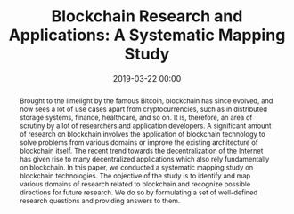 ---
title: "Blockchain Research and Applications: A Systematic Mapping Study"
category: publications
date: 2019-03-22 00:00
conference: Springer IETE International Conference on Blockchain Technology (IC-BCT 2019)
authors:
- name: <b>Samvid Dharanikota</b>
- name: Sagar Bharadwaj KS
- name: Adarsh Honawad
- name: K. Chandrasekaran
  url: https://cse.nitk.ac.in/faculty/chandrasekaran-k
abstract: Brought to the limelight by the famous Bitcoin, blockchain has since evolved, and now sees a lot of use cases apart from cryptocurrencies, such as in distributed storage systems, finance, healthcare, and so on. It is, therefore, an area of scrutiny by a lot of researchers and application developers. A significant amount of research on blockchain involves the application of blockchain technology to solve problems from various domains or improve the existing architecture of blockchain itself. The recent trend towards the decentralization of the Internet has given rise to many decentralized applications which also rely fundamentally on blockchain. In this paper, we conducted a systematic mapping study on blockchain technologies. The objective of the study is to identify and map various domains of research related to blockchain and recognize possible directions for future research. We do so by formulating a set of well-defined research questions and providing answers to them.
paperlink: https://link.springer.com/chapter/10.1007/978-981-15-4542-9_13
hidden: true # don't count this post in blog pagination
paperid: 1
---